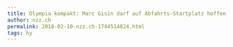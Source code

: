 ```yaml
---
title: Olympia kompakt: Marc Gisin darf auf Abfahrts-Startplatz hoffen | NZZ
author: nzz.ch
permalink: 2018-02-10-nzz.ch-1744514824.html
tags: hy
---
```


